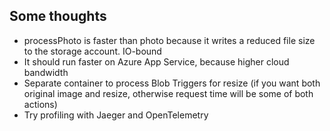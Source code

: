 ## Some thoughts

- processPhoto is faster than photo because it writes a reduced file size to the storage account. IO-bound
- It should run faster on Azure App Service, because higher cloud bandwidth
- Separate container to process Blob Triggers for resize (if you want both original image and resize, otherwise request time will be some of both actions)
- Try profiling with Jaeger and OpenTelemetry
